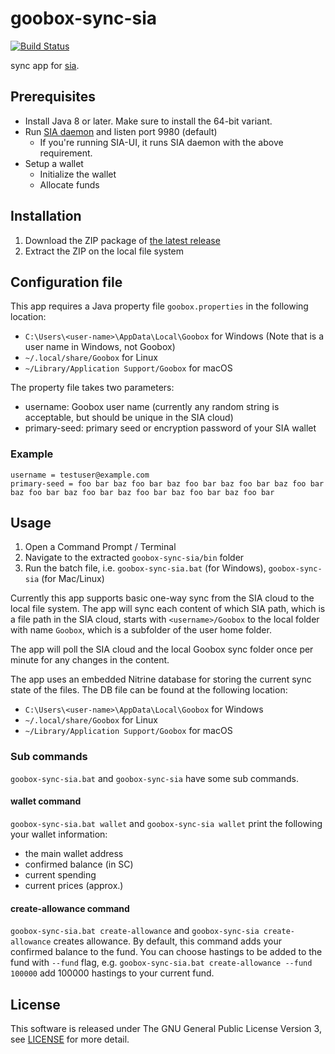 # goobox-sync-sia
[![Build Status](https://travis-ci.org/GooBox/goobox-sync-sia.svg?branch=master)](https://travis-ci.org/GooBox/goobox-sync-sia)

sync app for [sia](https://sia.tech/).


## Prerequisites
- Install Java 8 or later. Make sure to install the 64-bit variant.
- Run [SIA daemon](https://github.com/NebulousLabs/Sia/releases) and listen port 9980 (default)
  - If you're running SIA-UI, it runs SIA daemon with the above requirement.
- Setup a wallet
  - Initialize the wallet
  - Allocate funds


## Installation
1. Download the ZIP package of [the latest release](https://github.com/GooBox/goobox-sync-sia/releases)
2. Extract the ZIP on the local file system


## Configuration file
This app requires a Java property file `goobox.properties` in the following location:

- `C:\Users\<user-name>\AppData\Local\Goobox` for Windows (Note that <user-name> is a user name in Windows, not Goobox)
- `~/.local/share/Goobox` for Linux
- `~/Library/Application Support/Goobox` for macOS

The property file takes two parameters:

- username: Goobox user name (currently any random string is acceptable, but should be unique in the SIA cloud)
- primary-seed: primary seed or encryption password of your SIA wallet

### Example
```
username = testuser@example.com
primary-seed = foo bar baz foo bar baz foo bar baz foo bar baz foo bar baz foo bar baz foo bar baz foo bar baz foo bar baz foo bar
```


## Usage
1. Open a Command Prompt / Terminal
2. Navigate to the extracted `goobox-sync-sia/bin` folder
3. Run the batch file, i.e. `goobox-sync-sia.bat` (for Windows), `goobox-sync-sia` (for Mac/Linux)


Currently this app supports basic one-way sync from the SIA cloud to the local file system.
The app will sync each content of which SIA path, which is a file path in the SIA cloud, starts with `<username>/Goobox`
to the local folder with name `Goobox`, which is a subfolder of the user home folder.

The app will poll the SIA cloud and the local Goobox sync folder once per minute for any changes in the content.

The app uses an embedded Nitrine database for storing the current sync state of the files. The DB file can be found at the following location:

- `C:\Users\<user-name>\AppData\Local\Goobox` for Windows
- `~/.local/share/Goobox` for Linux
- `~/Library/Application Support/Goobox` for macOS

### Sub commands
`goobox-sync-sia.bat` and `goobox-sync-sia` have some sub commands.

#### wallet command
`goobox-sync-sia.bat wallet` and `goobox-sync-sia wallet` print the following your wallet information:

  - the main wallet address
  - confirmed balance (in SC)
  - current spending
  - current prices (approx.)

#### create-allowance command
`goobox-sync-sia.bat create-allowance` and `goobox-sync-sia create-allowance` creates allowance. By default, this command adds your confirmed balance to the fund. You can choose hastings to be added to the fund with `--fund` flag, e.g. `goobox-sync-sia.bat create-allowance --fund 100000` add 100000 hastings to your current fund.

## License
This software is released under The GNU General Public License Version 3, see [LICENSE](LICENSE) for more detail.

